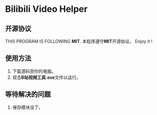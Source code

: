 # Bilibili Video Helper

## 开源协议
THIS PROGRAM IS FOLLOWING **MIT**.
本程序遵守**MIT**开源协议。
Enjoy it !

## 使用方法
1. 下载源码至你的电脑。
2. 双击**B站视频工具.exe**文件以运行。

## 等待解决的问题
1. 保存模块没了。